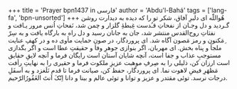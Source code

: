+++
title = 'Prayer bpn1437 in فارسی'
author = 'Abdu'l-Bahá'
tags = ['lang-fa', 'bpn-unsorted']
+++
هُواللّه
ای دلبرِ آفاق، شکر تو را که ديده به ديدارت روشن گـرديد و دل وجـان از نفحاتِ قـُدست غِبطۀِ گلزار و چمن شد، نَفحاتِ اُنس مرور يـافت و نفثاتِ روح‌القدس منتشر شد، جان به جانان رسيد و دل راه به بارگاه يافت و به سِرّ ِمَکنون و رمز مَصون آگاه شد. ای پروردگار، در صونِ حمايت مأوی ده و در کهفِ عنايت ملجأ و پناه بخش. ای مهربان، اگر بنوازی جوهرِ وفا و حقيقتِ عطا است و اگر بگدازی مستوجبِ عذاب و جفا است، آنچه شايان آستان است رايگان فرما و آنچه لايقِ حقايق است ارزان کن، ذليلی را به صِرفِ موهبت عزيزِ ملکوت فرما و حقيری را به نهايتِ رأفت مَظهَرِ فيضِ لاهوت نما. ای پروردگار، حفظ کن، صيانت فرما تا قدم نَلَغزد و به اَسفَلِ درجات نرسد. توئی مقتدر و عزيز و توانا و توئی عالم و بينا و دانا اِنّکَ اَنتَ الغَفُورُالرّحيم.
